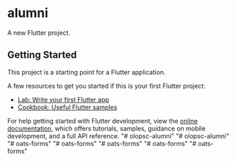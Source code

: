 # alumni

A new Flutter project.

## Getting Started

This project is a starting point for a Flutter application.

A few resources to get you started if this is your first Flutter project:

- [Lab: Write your first Flutter app](https://docs.flutter.dev/get-started/codelab)
- [Cookbook: Useful Flutter samples](https://docs.flutter.dev/cookbook)

For help getting started with Flutter development, view the
[online documentation](https://docs.flutter.dev/), which offers tutorials,
samples, guidance on mobile development, and a full API reference.
"# olopsc-alumni" 
"# olopsc-alumni" 
"# oats-forms" 
"# oats-forms" 
"# oats-forms" 
"# oats-forms" 
"# oats-forms" 
